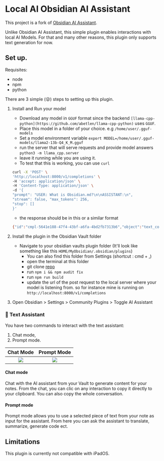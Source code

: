 
# Local AI Obsidian AI Assistant
This project is a fork of [Obsidian AI Assistant](https://github.com/qgrail/obsidian-ai-assistant).

Unlike Obsidian AI Assistant, this simple plugin enables interactions with local AI Models. For that and many other reasons, this plugin only supports text generation for now.

## Set up.
Requisites:
    <ul>
        <li>node</li>
        <li>npm</li>
        <li>python</li>
    </ul> 

There are 3 simple (😜) steps to setting up this plugin.



1. Install and Run your model
    - Download any model in `GGUF` format since the backend `[llama-cpp-python](https://github.com/abetlen/llama-cpp-python)` uses `GGUF`. 
    - Place this model in a folder of your choice. e.g `/home/user/.gguf-models`
    - Set a model environment variable `export MODEL=/home/user/.gguf-models/llama2-13b-Q4_K_M.gguf`
    - run the server that will serve requests and provide model answers `python3 -m llama_cpp.server`
    - leave it running while you are using it.
    - To test that this is working, you can use `curl`
    ```bash
    curl -X 'POST' \
    'http://localhost:8000/v1/completions' \
    -H 'accept: application/json' \
    -H 'Content-Type: application/json' \
    -d '{
    "prompt": "USER: What is Obsidian.md?\n\nASSISTANT:\n",
    "stream": false, "max_tokens": 256,
    "stop": []
    }'
    ```
    - the response should be in this or a similar format
    ```bash
    {"id":"cmpl-5641e188-47f4-43bf-a6fa-4bd2fb7313b6","object":"text_completion","created":1694562948,"model":"/Users/ngacho/Desktop/everything-code/local-llm/models/Llama2-13B-MegaCode2-OASST-GGUF/llama2-13b-megacode2-oasst.Q4_K_M.gguf","choices":[{"text":"My name is Open Assistant and I am an","index":0,"logprobs":null,"finish_reason":"length"}],"usage":{"prompt_tokens":16,"completion_tokens":10,"total_tokens":26}}
    ```

2. Install the plugin in the Obsidian Vault folder
    - Navigate to your obsidian vaults plugin folder (It'll look like something like this `HOME/MyObsidian/.obsidian/plugins`)
        - You can also find this folder from Settings (shortcut : cmd + ,)  
        - open the terminal at this folder
        - git clone [repo](https://github.com/ngacho/obsidian-ai-assistant)
        - run `npm i && npm audit fix`
        - run `npm run build`
        - update the url of the post request to the local server where your model is listening from. so for instance mine is running on `http://localhost:8000/v1/completions`

3. Open Obsidian > Settings > Community Plugins > Toggle AI Assistant

### 🤖 Text Assistant

You have two commands to interact with the text assistant:
1. Chat mode,
2. Prompt mode.

|        Chat Mode         |       Prompt Mode         | 
|:------------------------:|:-------------------------:|
|  ![](gifs/chat_mode.gif) | ![](gifs/prompt_mode.gif) |

#### Chat mode
Chat with the AI assistant from your Vault to generate content for your notes.
From the chat, you can clic on any interaction to copy it directly to your clipboard.
You can also copy the whole conversation.


#### Prompt mode
Prompt mode allows you to use a selected piece of text from your note as input for the assistant.
From here you can ask the assistant to translate, summarize, generate code ect.

## Limitations
This plugin is currently not compatible with iPadOS.
